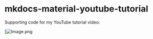 # mkdocs-material-youtube-tutorial

Supporting code for my YouTube tutorial video:

[![Image.png](https://i.ytimg.com/vi/uPMxUnBjGG8/maxresdefault.jpg)

